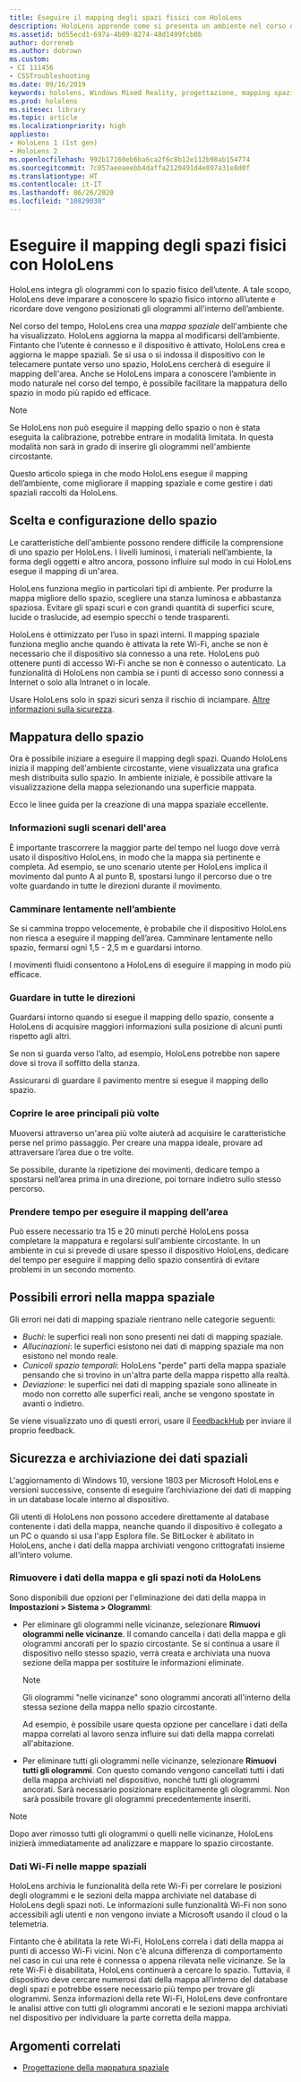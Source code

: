 ```yaml
---
title: Eseguire il mapping degli spazi fisici con HoloLens
description: HoloLens apprende come si presenta un ambiente nel corso del tempo. Gli utenti possono semplificare questo processo muovendo HoloLens nell’ambiente in modo specifico.
ms.assetid: bd55ecd1-697a-4b09-8274-48d1499fcb0b
author: dorreneb
ms.author: dobrown
ms.custom:
- CI 111456
- CSSTroubleshooting
ms.date: 09/16/2019
keywords: hololens, Windows Mixed Reality, progettazione, mapping spaziale, HoloLens, ricostruzione superficiale, mesh, tracciamento della testa, mapping
ms.prod: hololens
ms.sitesec: library
ms.topic: article
ms.localizationpriority: high
appliesto:
- HoloLens 1 (1st gen)
- HoloLens 2
ms.openlocfilehash: 992b17160eb6ba6ca2f6c8b12e112b98ab154774
ms.sourcegitcommit: 7c057aeeaeebb4daffa2120491d4e897a31e8d0f
ms.translationtype: HT
ms.contentlocale: it-IT
ms.lasthandoff: 06/26/2020
ms.locfileid: "10829030"
---
```

# Eseguire il mapping degli spazi fisici con HoloLens

HoloLens integra gli ologrammi con lo spazio fisico dell’utente. A tale scopo, HoloLens deve imparare a conoscere lo spazio fisico intorno all’utente e ricordare dove vengono posizionati gli ologrammi all'interno dell’ambiente.

Nel corso del tempo, HoloLens crea una *mappa spaziale* dell'ambiente che ha visualizzato.  HoloLens aggiorna la mappa al modificarsi dell’ambiente. Fintanto che l’utente è connesso e il dispositivo è attivato, HoloLens crea e aggiorna le mappe spaziali. Se si usa o si indossa il dispositivo con le telecamere puntate verso uno spazio, HoloLens cercherà di eseguire il mapping dell'area. Anche se HoloLens impara a conoscere l’ambiente in modo naturale nel corso del tempo, è possibile facilitare la mappatura dello spazio in modo più rapido ed efficace.  

> [!NOTE]
> Se HoloLens non può eseguire il mapping dello spazio o non è stata eseguita la calibrazione, potrebbe entrare in modalità limitata. In questa modalità non sarà in grado di inserire gli ologrammi nell'ambiente circostante.

Questo articolo spiega in che modo HoloLens esegue il mapping dell’ambiente, come migliorare il mapping spaziale e come gestire i dati spaziali raccolti da HoloLens.

## Scelta e configurazione dello spazio

Le caratteristiche dell'ambiente possono rendere difficile la comprensione di uno spazio per HoloLens. I livelli luminosi, i materiali nell’ambiente, la forma degli oggetti e altro ancora, possono influire sul modo in cui HoloLens esegue il mapping di un'area.

HoloLens funziona meglio in particolari tipi di ambiente. Per produrre la mappa migliore dello spazio, scegliere una stanza luminosa e abbastanza spaziosa. Evitare gli spazi scuri e con grandi quantità di superfici scure, lucide o traslucide, ad esempio specchi o tende trasparenti.

HoloLens è ottimizzato per l’uso in spazi interni. Il mapping spaziale funziona meglio anche quando è attivata la rete Wi-Fi, anche se non è necessario che il dispositivo sia connesso a una rete. HoloLens può ottenere punti di accesso Wi-Fi anche se non è connesso o autenticato. La funzionalità di HoloLens non cambia se i punti di accesso sono connessi a Internet o solo alla Intranet o in locale.

Usare HoloLens solo in spazi sicuri senza il rischio di inciampare. [Altre informazioni sulla sicurezza](https://support.microsoft.com/help/4023454/safety-information).

## Mappatura dello spazio

Ora è possibile iniziare a eseguire il mapping degli spazi.  Quando HoloLens inizia il mapping dell'ambiente circostante, viene visualizzata una grafica mesh distribuita sullo spazio.  In ambiente iniziale, è possibile attivare la visualizzazione della mappa selezionando una superficie mappata.

Ecco le linee guida per la creazione di una mappa spaziale eccellente.

### Informazioni sugli scenari dell'area

È importante trascorrere la maggior parte del tempo nel luogo dove verrà usato il dispositivo HoloLens, in modo che la mappa sia pertinente e completa. Ad esempio, se uno scenario utente per HoloLens implica il movimento dal punto A al punto B, spostarsi lungo il percorso due o tre volte guardando in tutte le direzioni durante il movimento.  

### Camminare lentamente nell’ambiente

Se si cammina troppo velocemente, è probabile che il dispositivo HoloLens non riesca a eseguire il mapping dell’area. Camminare lentamente nello spazio, fermarsi ogni 1,5 - 2,5 m e guardarsi intorno.  

I movimenti fluidi consentono a HoloLens di eseguire il mapping in modo più efficace.

### Guardare in tutte le direzioni

Guardarsi intorno quando si esegue il mapping dello spazio, consente a HoloLens di acquisire maggiori informazioni sulla posizione di alcuni punti rispetto agli altri.  

Se non si guarda verso l’alto, ad esempio, HoloLens potrebbe non sapere dove si trova il soffitto della stanza.  

Assicurarsi di guardare il pavimento mentre si esegue il mapping dello spazio.

### Coprire le aree principali più volte

Muoversi attraverso un'area più volte aiuterà ad acquisire le caratteristiche perse nel primo passaggio. Per creare una mappa ideale, provare ad attraversare l’area due o tre volte.

Se possibile, durante la ripetizione dei movimenti, dedicare tempo a spostarsi nell’area prima in una direzione, poi tornare indietro sullo stesso percorso.

### Prendere tempo per eseguire il mapping dell’area

Può essere necessario tra 15 e 20 minuti perché HoloLens possa completare la mappatura e regolarsi sull'ambiente circostante. In un ambiente in cui si prevede di usare spesso il dispositivo HoloLens, dedicare del tempo per eseguire il mapping dello spazio consentirà di evitare problemi in un secondo momento.  

## Possibili errori nella mappa spaziale

Gli errori nei dati di mapping spaziale rientrano nelle categorie seguenti:

- *Buchi*: le superfici reali non sono presenti nei dati di mapping spaziale.
- *Allucinazioni*: le superfici esistono nei dati di mapping spaziale ma non esistono nel mondo reale.
- *Cunicoli spazio temporali*: HoloLens "perde" parti della mappa spaziale pensando che si trovino in un'altra parte della mappa rispetto alla realtà.
- *Deviazione*: le superfici nei dati di mapping spaziale sono allineate in modo non corretto alle superfici reali, anche se vengono spostate in avanti o indietro.

Se viene visualizzato uno di questi errori, usare il [FeedbackHub](hololens-feedback.md) per inviare il proprio feedback.

## Sicurezza e archiviazione dei dati spaziali

L'aggiornamento di Windows 10, versione 1803 per Microsoft HoloLens e versioni successive, consente di eseguire l’archiviazione dei dati di mapping in un database locale interno al dispositivo.

Gli utenti di HoloLens non possono accedere direttamente al database contenente i dati della mappa, neanche quando il dispositivo è collegato a un PC o quando si usa l'app Esplora file. Se BitLocker è abilitato in HoloLens, anche i dati della mappa archiviati vengono crittografati insieme all'intero volume.

### Rimuovere i dati della mappa e gli spazi noti da HoloLens

Sono disponibili due opzioni per l'eliminazione dei dati della mappa in **Impostazioni > Sistema > Ologrammi**:

- Per eliminare gli ologrammi nelle vicinanze, selezionare **Rimuovi ologrammi nelle vicinanze**. Il comando cancella i dati della mappa e gli ologrammi ancorati per lo spazio circostante. Se si continua a usare il dispositivo nello stesso spazio, verrà creata e archiviata una nuova sezione della mappa per sostituire le informazioni eliminate.

   > [!NOTE]
   > Gli ologrammi "nelle vicinanze" sono ologrammi ancorati all'interno della stessa sezione della mappa nello spazio circostante.

   Ad esempio, è possibile usare questa opzione per cancellare i dati della mappa correlati al lavoro senza influire sui dati della mappa correlati all'abitazione.

- Per eliminare tutti gli ologrammi nelle vicinanze, selezionare **Rimuovi tutti gli ologrammi**. Con questo comando vengono cancellati tutti i dati della mappa archiviati nel dispositivo, nonché tutti gli ologrammi ancorati. Sarà necessario posizionare esplicitamente gli ologrammi. Non sarà possibile trovare gli ologrammi precedentemente inseriti.

> [!NOTE]
> Dopo aver rimosso tutti gli ologrammi o quelli nelle vicinanze, HoloLens inizierà immediatamente ad analizzare e mappare lo spazio circostante.

### Dati Wi-Fi nelle mappe spaziali

HoloLens archivia le funzionalità della rete Wi-Fi per correlare le posizioni degli ologrammi e le sezioni della mappa archiviate nel database di HoloLens degli spazi noti. Le informazioni sulle funzionalità Wi-Fi non sono accessibili agli utenti e non vengono inviate a Microsoft usando il cloud o la telemetria.

Fintanto che è abilitata la rete Wi-Fi, HoloLens correla i dati della mappa ai punti di accesso Wi-Fi vicini. Non c'è alcuna differenza di comportamento nel caso in cui una rete è connessa o appena rilevata nelle vicinanze. Se la rete Wi-Fi è disabilitata, HoloLens continuerà a cercare lo spazio. Tuttavia, il dispositivo deve cercare numerosi dati della mappa all’interno del database degli spazi e potrebbe essere necessario più tempo per trovare gli ologrammi. Senza informazioni della rete Wi-Fi, HoloLens deve confrontare le analisi attive con tutti gli ologrammi ancorati e le sezioni mappa archiviati nel dispositivo per individuare la parte corretta della mappa.

## Argomenti correlati

- [Progettazione della mappatura spaziale](https://docs.microsoft.com/windows/mixed-reality/spatial-mapping-design)
